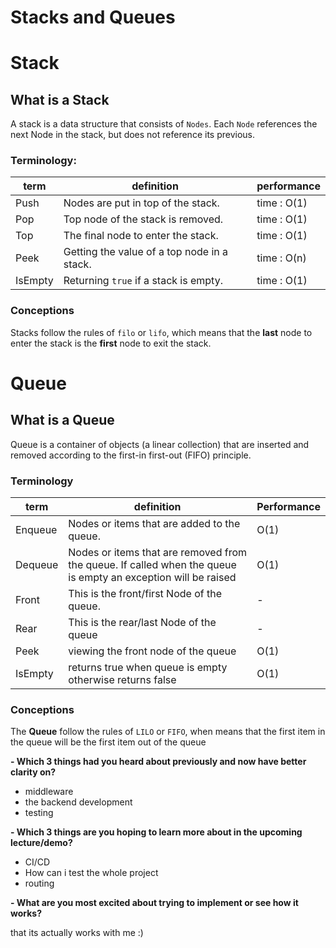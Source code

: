 # Stacks and Queues  

# Stack
## What is a Stack  
A stack is a data structure that consists of `Nodes`. Each `Node` references the next Node in the stack, but does not reference its previous.  

### Terminology:



term | definition | performance
---|---|---
Push | Nodes are put in top of the stack. | time : O(1)
Pop | Top node of the stack is removed. | time : O(1)
Top | The final node to enter the stack. | time : O(1)
Peek | Getting the value of a top node in a stack. | time : O(n)
IsEmpty | Returning `true` if a stack is empty. | time : O(1)


### Conceptions  
Stacks follow the rules of `filo` or `lifo`, which means that the **last** node to enter the stack is the **first** node to exit the stack.  


# Queue
## What is a Queue
Queue is a container of objects (a linear collection) that are inserted and removed according to the first-in first-out (FIFO) principle.

### Terminology  


term | definition | Performance
--------| --------|-------
Enqueue | Nodes or items that are added to the queue. | O(1)
Dequeue | Nodes or items that are removed from the queue. If called when the queue is empty an exception will be raised | O(1)
Front | This is the front/first Node of the queue. | -
Rear |This is the rear/last Node of the queue | -
Peek | viewing the front node of the queue | O(1)
IsEmpty | returns true when queue is empty otherwise returns false  | O(1)  


### Conceptions
The **Queue** follow the rules of `LILO` or `FIFO`, when means that the first item in the queue will be the first item out of the queue  


**- Which 3 things had you heard about previously and now have better clarity on?**  

- middleware
- the backend development
- testing

**- Which 3 things are you hoping to learn more about in the upcoming lecture/demo?**  

- CI/CD
- How can i test the whole project
- routing

**- What are you most excited about trying to implement or see how it works?**  

that its actually works with me :) 
